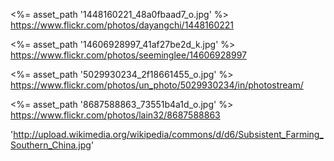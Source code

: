 <%= asset_path '1448160221_48a0fbaad7_o.jpg' %>
https://www.flickr.com/photos/dayangchi/1448160221

<%= asset_path '14606928997_41af27be2d_k.jpg' %>
https://www.flickr.com/photos/seeminglee/14606928997

<%= asset_path '5029930234_2f18661455_o.jpg' %>
https://www.flickr.com/photos/un_photo/5029930234/in/photostream/

<%= asset_path '8687588863_73551b4a1d_o.jpg' %>
https://www.flickr.com/photos/lain32/8687588863

'http://upload.wikimedia.org/wikipedia/commons/d/d6/Subsistent_Farming_Southern_China.jpg'
